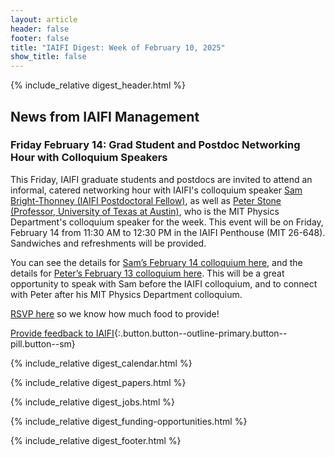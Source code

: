 ```yaml
---
layout: article
header: false
footer: false
title: "IAIFI Digest: Week of February 10, 2025"
show_title: false
--- 
```


{% include_relative digest_header.html %}

## News from IAIFI Management

### Friday February 14: Grad Student and Postdoc Networking Hour with Colloquium Speakers

This Friday, IAIFI graduate students and postdocs are invited to attend an informal, catered networking hour with IAIFI's colloquium speaker [Sam Bright-Thonney (IAIFI Postdoctoral Fellow)](https://inspirehep.net/authors/1706736), as well as [Peter Stone (Professor, University of Texas at Austin)](https://www.cs.utexas.edu/~pstone/), who is the MIT Physics Department's colloquium speaker for the week. This event will be on Friday, February 14 from 11:30 AM to 12:30 PM in the IAIFI Penthouse (MIT 26-648). Sandwiches and refreshments will be provided.
 
You can see the details for [Sam’s February 14 colloquium here](https://iaifi.org/events.html), and the details for [Peter’s February 13 colloquium here](https://physics.mit.edu/events/david-and-edith-harris-physics-colloquium-series/). This will be a great opportunity to speak with Sam before the IAIFI colloquium, and to connect with Peter after his MIT Physics Department colloquium.
 
[RSVP here](https://app.smartsheet.com/b/form/8ae98978a3f24047aceb28f4fa369f1f) so we know how much food to provide!

[Provide feedback to IAIFI](https://forms.gle/hk2mrqjaLY8nCZrE6){:.button.button--outline-primary.button--pill.button--sm}

{% include_relative digest_calendar.html %}

{% include_relative digest_papers.html %}
 
{% include_relative digest_jobs.html %}

{% include_relative digest_funding-opportunities.html %}

{% include_relative digest_footer.html %}
